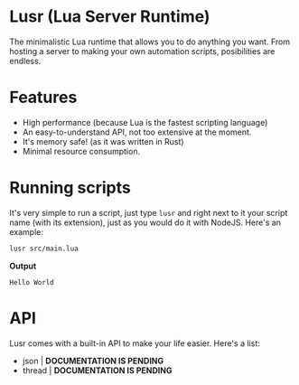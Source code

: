 # Lusr (Lua Server Runtime)
The minimalistic Lua runtime that allows you to do anything you want. From hosting a server to
making your own automation scripts, posibilities are endless.
# Features
- High performance (because Lua is the fastest scripting language)
- An easy-to-understand API, not too extensive at the moment.
- It's memory safe! (as it was written in Rust)
- Minimal resource consumption.
# Running scripts
It's very simple to run a script, just type `lusr` and right next to it your script name (with its extension), just as you would do it with NodeJS. Here's an example:
```bash
lusr src/main.lua
```
**Output**
```
Hello World
```
# API
Lusr comes with a built-in API to make your life easier. Here's a list:
- json | **DOCUMENTATION IS PENDING**
- thread | **DOCUMENTATION IS PENDING**
